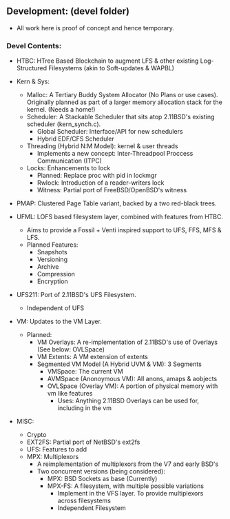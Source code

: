 ## Development: (devel folder)
- All work here is proof of concept and hence temporary.

### Devel Contents:
- HTBC: HTree Based Blockchain to augment LFS & other existing Log-Structured Filesystems (akin to Soft-updates & WAPBL)

- Kern & Sys:
	- Malloc: A Tertiary Buddy System Allocator (No Plans or use cases). Originally planned as part of a larger memory allocation stack for the kernel. (Needs a home!)
	- Scheduler: A Stackable Scheduler that sits atop 2.11BSD's existing scheduler (kern_synch.c).
		- Global Scheduler: Interface/API for new schedulers
		- Hybrid EDF/CFS Scheduler
	- Threading (Hybrid N:M Model): kernel & user threads
		- Implements a new concept: Inter-Threadpool Proccess Communication (ITPC)
	- Locks: Enhancements to lock
		- Planned: Replace proc with pid in lockmgr
		- Rwlock: Introduction of a reader-writers lock
		- Witness: Partial port of FreeBSD/OpenBSD's witness

- PMAP: Clustered Page Table variant, backed by a two red-black trees.

- UFML: LOFS based filesystem layer, combined with features from HTBC.
	- Aims to provide a Fossil + Venti inspired support to UFS, FFS, MFS & LFS.
  	- Planned Features: 
  		- Snapshots
  		- Versioning
  		- Archive
  		- Compression
  		- Encryption

- UFS211: Port of 2.11BSD's UFS Filesystem.
	- Independent of UFS

- VM: Updates to the VM Layer.
	- Planned: 
		- VM Overlays: A re-implementation of 2.11BSD's use of Overlays (See below: OVLSpace)
		- VM Extents: A VM extension of extents
		- Segmented VM Model (A Hybrid UVM & VM): 3 Segments
			- VMSpace: The current VM
			- AVMSpace (Anonoymous VM): All anons, amaps & aobjects
			- OVLSpace (Overlay VM): A portion of physical memory with vm like features
				- Uses: Anything 2.11BSD Overlays can be used for, including in the vm

- MISC:
	- Crypto
	- EXT2FS: Partial port of NetBSD's ext2fs
	- UFS: Features to add 
	- MPX: Multiplexors
		- A reimplementation of multiplexors from the V7 and early BSD's
		- Two concurrent versions (being considered):
			- MPX: BSD Sockets as base (Currently)
			- MPX-FS: A filesystem, with multiple possible variations
				- Implement in the VFS layer. To provide multiplexors across filesystems
				- Independent Filesystem